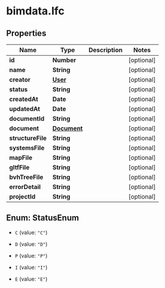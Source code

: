 # bimdata.Ifc

## Properties
Name | Type | Description | Notes
------------ | ------------- | ------------- | -------------
**id** | **Number** |  | [optional] 
**name** | **String** |  | [optional] 
**creator** | [**User**](User.md) |  | [optional] 
**status** | **String** |  | [optional] 
**createdAt** | **Date** |  | [optional] 
**updatedAt** | **Date** |  | [optional] 
**documentId** | **String** |  | [optional] 
**document** | [**Document**](Document.md) |  | [optional] 
**structureFile** | **String** |  | [optional] 
**systemsFile** | **String** |  | [optional] 
**mapFile** | **String** |  | [optional] 
**gltfFile** | **String** |  | [optional] 
**bvhTreeFile** | **String** |  | [optional] 
**errorDetail** | **String** |  | [optional] 
**projectId** | **String** |  | [optional] 


<a name="StatusEnum"></a>
## Enum: StatusEnum


* `C` (value: `"C"`)

* `D` (value: `"D"`)

* `P` (value: `"P"`)

* `I` (value: `"I"`)

* `E` (value: `"E"`)




